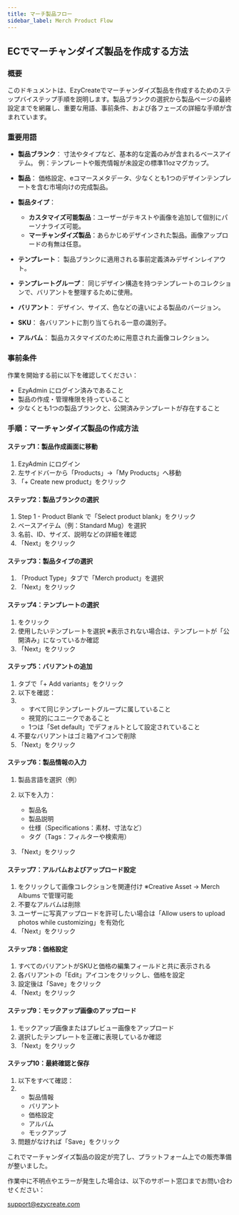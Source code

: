 ```yaml
---
title: マーチ製品フロー
sidebar_label: Merch Product Flow
---
```

## **ECでマーチャンダイズ製品を作成する方法**

###  **概要**

このドキュメントは、EzyCreateでマーチャンダイズ製品を作成するためのステップバイステップ手順を説明します。製品ブランクの選択から製品ページの最終設定までを網羅し、重要な用語、事前条件、および各フェーズの詳細な手順が含まれています。

### **重要用語**

* **製品ブランク**：
   寸法やタイプなど、基本的な定義のみが含まれるベースアイテム。
   例：テンプレートや販売情報が未設定の標準11ozマグカップ。
* **製品**：
   価格設定、eコマースメタデータ、少なくとも1つのデザインテンプレートを含む市場向けの完成製品。
* **製品タイプ**：

  * **カスタマイズ可能製品**：ユーザーがテキストや画像を追加して個別にパーソナライズ可能。
  * **マーチャンダイズ製品**：あらかじめデザインされた製品。画像アップロードの有無は任意。
* **テンプレート**：
   製品ブランクに適用される事前定義済みデザインレイアウト。
* **テンプレートグループ**：
   同じデザイン構造を持つテンプレートのコレクションで、バリアントを整理するために使用。
* **バリアント**：
   デザイン、サイズ、色などの違いによる製品のバージョン。
* **SKU**：
   各バリアントに割り当てられる一意の識別子。
* **アルバム**：
   製品カスタマイズのために用意された画像コレクション。

### **事前条件**

作業を開始する前に以下を確認してください：

* EzyAdmin にログイン済みであること
* 製品の作成・管理権限を持っていること
* 少なくとも1つの製品ブランクと、公開済みテンプレートが存在すること

### **手順：マーチャンダイズ製品の作成方法**

#### **ステップ1：製品作成画面に移動**

1. EzyAdmin にログイン
2. 左サイドバーから「Products」→「My Products」へ移動
3. 「+ Create new product」をクリック

#### **ステップ2：製品ブランクの選択**

1. Step 1 - Product Blank で「Select product blank」をクリック
2. ベースアイテム（例：Standard Mug）を選択
3. 名前、ID、サイズ、説明などの詳細を確認
4. 「Next」をクリック

####  **ステップ3：製品タイプの選択**

1. 「Product Type」タブで「Merch product」を選択
2. 「Next」をクリック

####  **ステップ4：テンプレートの選択**

1. をクリック
2. 使用したいテンプレートを選択
   ※表示されない場合は、テンプレートが「公開済み」になっているか確認
3. 「Next」をクリック

#### **ステップ5：バリアントの追加**

1. タブで「+ Add variants」をクリック
2. 以下を確認：
3. * すべて同じテンプレートグループに属していること
   * 視覚的にユニークであること
   * 1つは「Set default」でデフォルトとして設定されていること
4. 不要なバリアントはゴミ箱アイコンで削除
5. 「Next」をクリック

#### **ステップ6：製品情報の入力**

1. 製品言語を選択（例）
2. 以下を入力：

   * 製品名
   * 製品説明
   * 仕様（Specifications：素材、寸法など）
   * タグ（Tags：フィルターや検索用）
3. 「Next」をクリック

#### **ステップ7：アルバムおよびアップロード設定**

1. をクリックして画像コレクションを関連付け
   ※Creative Asset → Merch Albums で管理可能
2. 不要なアルバムは削除
3. ユーザーに写真アップロードを許可したい場合は「Allow users to upload photos while customizing」を有効化
4. 「Next」をクリック

#### **ステップ8：価格設定**

1. すべてのバリアントがSKUと価格の編集フィールドと共に表示される
2. 各バリアントの「Edit」アイコンをクリックし、価格を設定
3. 設定後は「Save」をクリック
4. 「Next」をクリック

#### **ステップ9：モックアップ画像のアップロード**

1. モックアップ画像またはプレビュー画像をアップロード
2. 選択したテンプレートを正確に表現しているか確認
3. 「Next」をクリック

#### **ステップ10：最終確認と保存**

1. 以下をすべて確認：
2. * 製品情報
   * バリアント
   * 価格設定
   * アルバム
   * モックアップ
3. 問題がなければ「Save」をクリック

 これでマーチャンダイズ製品の設定が完了し、プラットフォーム上での販売準備が整いました。


 作業中に不明点やエラーが発生した場合は、以下のサポート窓口までお問い合わせください：


 support@ezycreate.com
